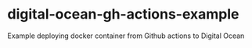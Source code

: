 # digital-ocean-gh-actions-example
Example deploying docker container from Github actions to Digital Ocean
